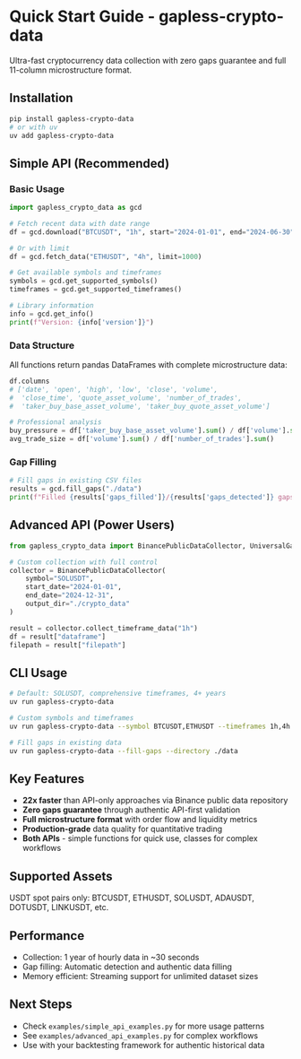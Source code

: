 # Quick Start Guide - gapless-crypto-data

Ultra-fast cryptocurrency data collection with zero gaps guarantee and full 11-column microstructure format.

## Installation

```bash
pip install gapless-crypto-data
# or with uv
uv add gapless-crypto-data
```

## Simple API (Recommended)

### Basic Usage

```python
import gapless_crypto_data as gcd

# Fetch recent data with date range
df = gcd.download("BTCUSDT", "1h", start="2024-01-01", end="2024-06-30")

# Or with limit
df = gcd.fetch_data("ETHUSDT", "4h", limit=1000)

# Get available symbols and timeframes
symbols = gcd.get_supported_symbols()
timeframes = gcd.get_supported_timeframes()

# Library information
info = gcd.get_info()
print(f"Version: {info['version']}")
```

### Data Structure

All functions return pandas DataFrames with complete microstructure data:

```python
df.columns
# ['date', 'open', 'high', 'low', 'close', 'volume',
#  'close_time', 'quote_asset_volume', 'number_of_trades',
#  'taker_buy_base_asset_volume', 'taker_buy_quote_asset_volume']

# Professional analysis
buy_pressure = df['taker_buy_base_asset_volume'].sum() / df['volume'].sum()
avg_trade_size = df['volume'].sum() / df['number_of_trades'].sum()
```

### Gap Filling

```python
# Fill gaps in existing CSV files
results = gcd.fill_gaps("./data")
print(f"Filled {results['gaps_filled']}/{results['gaps_detected']} gaps")
```

## Advanced API (Power Users)

```python
from gapless_crypto_data import BinancePublicDataCollector, UniversalGapFiller

# Custom collection with full control
collector = BinancePublicDataCollector(
    symbol="SOLUSDT",
    start_date="2024-01-01",
    end_date="2024-12-31",
    output_dir="./crypto_data"
)

result = collector.collect_timeframe_data("1h")
df = result["dataframe"]
filepath = result["filepath"]
```

## CLI Usage

```bash
# Default: SOLUSDT, comprehensive timeframes, 4+ years
uv run gapless-crypto-data

# Custom symbols and timeframes
uv run gapless-crypto-data --symbol BTCUSDT,ETHUSDT --timeframes 1h,4h

# Fill gaps in existing data
uv run gapless-crypto-data --fill-gaps --directory ./data
```

## Key Features

- **22x faster** than API-only approaches via Binance public data repository
- **Zero gaps guarantee** through authentic API-first validation
- **Full microstructure format** with order flow and liquidity metrics
- **Production-grade** data quality for quantitative trading
- **Both APIs** - simple functions for quick use, classes for complex workflows

## Supported Assets

USDT spot pairs only: BTCUSDT, ETHUSDT, SOLUSDT, ADAUSDT, DOTUSDT, LINKUSDT, etc.

## Performance

- Collection: 1 year of hourly data in ~30 seconds
- Gap filling: Automatic detection and authentic data filling
- Memory efficient: Streaming support for unlimited dataset sizes

## Next Steps

- Check `examples/simple_api_examples.py` for more usage patterns
- See `examples/advanced_api_examples.py` for complex workflows
- Use with your backtesting framework for authentic historical data
